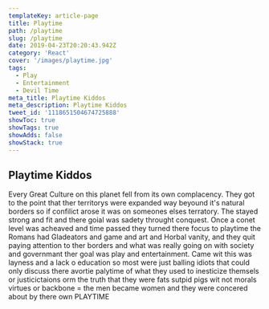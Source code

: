 ```yaml
---
templateKey: article-page
title: Playtime
path: /playtime
slug: /playtime
date: 2019-04-23T20:20:43.942Z
category: 'React'
cover: '/images/playtime.jpg'
tags:
  - Play
  - Entertainment
  - Devil Time
meta_title: Playtime Kiddos
meta_description: Playtime Kiddos
tweet_id: '1118651504674725888'
showToc: true  
showTags: true 
showAdds: false 
showStack: true
---
```


## Playtime Kiddos

Every Great Culture on this planet fell from its own complacency. They got to the point that ther territorys were expanded way beyound it's natural borders so if confilict arose it was on someones elses terratory. The stayed strong and fit and there goial was sadety throught conquest. Once a conet level was acheaved and time passed they turned there focus to playtime the Romans had Gladeators and game and art and Horbal vanity, and they quit paying attention to ther borders and what was really going on with society and governmant ther goal was play and entertainment. Came wit this was layness and a lack o education so  most were just balling idiots that could only discuss there avortie palytime of what they used to inesticize themsels or justicictaions orm the truth that they were fats sutpid pigs wit not morals virtues or backbone = the men became women and they were concered about by there own PLAYTIME